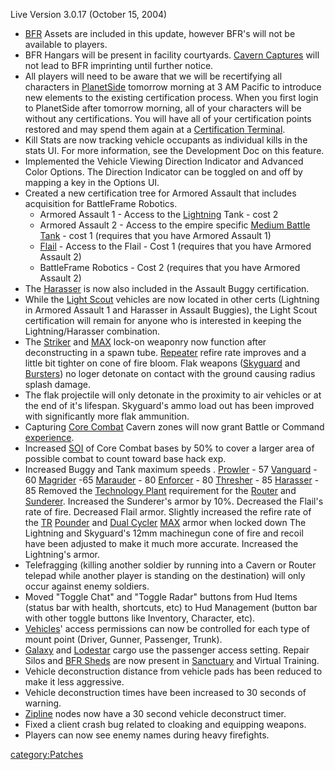 Live Version 3.0.17 (October 15, 2004)

-   [BFR](BFR "wikilink") Assets are included in this update, however
    BFR's will not be available to players.
-   BFR Hangars will be present in facility courtyards. [Cavern
    Captures](Cavern_Captures "wikilink") will not lead to BFR
    imprinting until further notice.
-   All players will need to be aware that we will be recertifying all
    characters in [PlanetSide](PlanetSide "wikilink") tomorrow morning
    at 3 AM Pacific to introduce new elements to the existing
    certification process. When you first login to PlanetSide after
    tomorrow morning, all of your characters will be without any
    certifications. You will have all of your certification points
    restored and may spend them again at a [Certification
    Terminal](Certification_Terminal "wikilink").
-   Kill Stats are now tracking vehicle occupants as individual kills in
    the stats UI. For more information, see the Development Doc on this
    feature.
-   Implemented the Vehicle Viewing Direction Indicator and Advanced
    Color Options. The Direction Indicator can be toggled on and off by
    mapping a key in the Options UI.
-   Created a new certification tree for Armored Assault that includes
    acquisition for BattleFrame Robotics.
    -   Armored Assault 1 - Access to the
        [Lightning](Lightning "wikilink") Tank - cost 2
    -   Armored Assault 2 - Access to the empire specific [Medium Battle
        Tank](Medium_Battle_Tank "wikilink") - cost 1 (requires that you
        have Armored Assault 1)
    -   [Flail](Flail "wikilink") - Access to the Flail - Cost 1
        (requires that you have Armored Assault 2)
    -   BattleFrame Robotics - Cost 2 (requires that you have Armored
        Assault 2)
-   The [Harasser](Harasser "wikilink") is now also included in the
    Assault Buggy certification.
-   While the [Light Scout](Light_Scout "wikilink") vehicles are now
    located in other certs (Lightning in Armored Assault 1 and Harasser
    in Assault Buggies), the Light Scout certification will remain for
    anyone who is interested in keeping the Lightning/Harasser
    combination.
-   The [Striker](Striker "wikilink") and [MAX](MAX "wikilink") lock-on
    weaponry now function after deconstructing in a spawn tube.
    [Repeater](Repeater "wikilink") refire rate improves and a little
    bit tighter on cone of fire bloom. Flak weapons
    ([Skyguard](Skyguard "wikilink") and [Bursters](Burster "wikilink"))
    no loger detonate on contact with the ground causing radius splash
    damage.
-   The flak projectile will only detonate in the proximity to air
    vehicles or at the end of it's lifespan. Skyguard's ammo load out
    has been improved with significantly more flak ammunition.
-   Capturing [Core Combat](Core_Combat "wikilink") Cavern zones will
    now grant Battle or Command [experience](experience "wikilink").
-   Increased [SOI](SOI "wikilink") of Core Combat bases by 50% to cover
    a larger area of possible combat to count toward base hack exp.
-   Increased Buggy and Tank maximum speeds .
    [Prowler](Prowler "wikilink") - 57 [Vanguard](Vanguard "wikilink") -
    60 [Magrider](Magrider "wikilink") -65
    [Marauder](Marauder "wikilink") - 80
    [Enforcer](Enforcer "wikilink") - 80
    [Thresher](Thresher "wikilink") - 85
    [Harasser](Harasser "wikilink") - 85 Removed the [Technology
    Plant](Technology_Plant "wikilink") requirement for the
    [Router](Router "wikilink") and [Sunderer](Sunderer "wikilink").
    Increased the Sunderer's armor by 10%. Decreased the Flail's rate of
    fire. Decreased Flail armor. Slightly increased the refire rate of
    the [TR](TR "wikilink") [Pounder](Pounder "wikilink") and [Dual
    Cycler](Dual_Cycler "wikilink") [MAX](MAX "wikilink") armor when
    locked down The Lightning and Skyguard's 12mm machinegun cone of
    fire and recoil have been adjusted to make it much more accurate.
    Increased the Lightning's armor.
-   Telefragging (killing another soldier by running into a Cavern or
    Router telepad while another player is standing on the destination)
    will only occur against enemy soldiers.
-   Moved "Toggle Chat" and "Toggle Radar" buttons from Hud Items
    (status bar with health, shortcuts, etc) to Hud Management (button
    bar with other toggle buttons like Inventory, Character, etc).
-   [Vehicles](Vehicle "wikilink")' access permissions can now be
    controlled for each type of mount point (Driver, Gunner, Passenger,
    Trunk).
-   [Galaxy](Galaxy "wikilink") and [Lodestar](Lodestar "wikilink")
    cargo use the passenger access setting. Repair Silos and [BFR
    Sheds](BFR_Shed "wikilink") are now present in
    [Sanctuary](Sanctuary "wikilink") and Virtual Training.
-   Vehicle deconstruction distance from vehicle pads has been reduced
    to make it less aggressive.
-   Vehicle deconstruction times have been increased to 30 seconds of
    warning.
-   [Zipline](Zipline "wikilink") nodes now have a 30 second vehicle
    deconstruct timer.
-   Fixed a client crash bug related to cloaking and equipping weapons.
-   Players can now see enemy names during heavy firefights.

[category:Patches](category:Patches "wikilink")